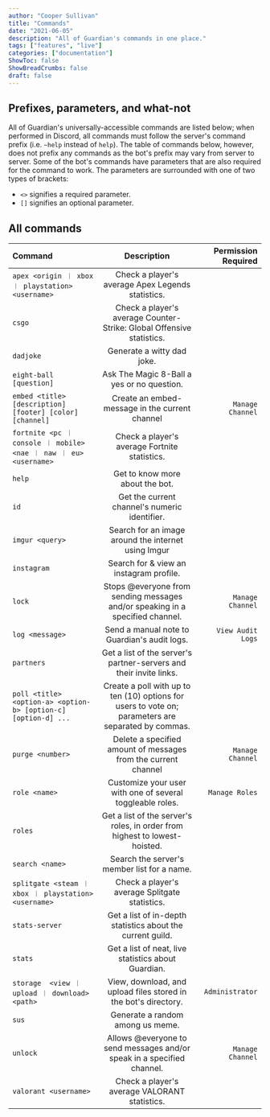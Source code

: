 ```yaml
---
author: "Cooper Sullivan"
title: "Commands"
date: "2021-06-05"
description: "All of Guardian's commands in one place."
tags: ["features", "live"]
categories: ["documentation"]
ShowToc: false
ShowBreadCrumbs: false
draft: false
---
```


## Prefixes, parameters, and what-not
All of Guardian's universally-accessible commands are listed below; when performed in Discord, all commands
must follow the server's command prefix (i.e. ``~help`` instead of ``help``). The table of commands below, however,
does not prefix any commands as the bot's prefix may vary from server to server. Some of the bot's commands have
parameters that are also required for the command to work. The parameters are surrounded with one of two types of brackets:
* ``<>`` signifies a required parameter.
* ``[]`` signifies an optional parameter.

## All commands
| Command | Description | Permission Required |
| :- | :-: | -: |
| ``apex <origin ︱ xbox ︱ playstation> <username>`` | Check a player's average Apex Legends statistics. ||
| ``csgo`` | Check a player's average Counter-Strike: Global Offensive statistics. ||
| ``dadjoke`` | Generate a witty dad joke. ||
| ``eight-ball [question] `` | Ask The Magic 8-Ball a yes or no question. ||
| ``embed <title> [description] [footer] [color] [channel]`` | Create an embed-message in the current channel | ``Manage Channel`` |
| ``fortnite <pc ︱ console ︱ mobile> <nae ︱ naw ︱ eu> <username>`` | Check a player's average Fortnite statistics. ||
| ``help`` | Get to know more about the bot. ||
| ``id`` | Get the current channel's numeric identifier. ||
| ``imgur <query>`` | Search for an image around the internet using Imgur ||
| ``instagram`` | Search for & view an instagram profile. ||
| ``lock`` | Stops @everyone from sending messages and/or speaking in a specified channel. | ``Manage Channel`` |
| ``log <message>`` | Send a manual note to Guardian's audit logs. | ``View Audit Logs`` |
| ``partners`` | Get a list of the server's partner-servers and their invite links. ||
| ``poll <title> <option-a> <option-b> [option-c] [option-d] ...`` | Create a poll with up to ten (10) options for users to vote on; parameters are separated by commas. ||
| ``purge <number>`` | Delete a specified amount of messages from the current channel | ``Manage Channel`` |
| ``role <name>`` | Customize your user with one of several toggleable roles. | ``Manage Roles`` |
| ``roles`` | Get a list of the server's roles, in order from highest to lowest-hoisted. ||
| ``search <name>`` | Search the server's member list for a name. ||
| ``splitgate <steam ︱ xbox ︱ playstation> <username>`` | Check a player's average Splitgate statistics. ||
| ``stats-server`` | Get a list of in-depth statistics about the current guild. ||
| ``stats`` | Get a list of neat, live statistics about Guardian. ||
| ``storage	 <view ︱ upload ︱ download> <path>`` | View, download, and upload files stored in the bot's directory. | ``Administrator`` |
| ``sus`` | Generate a random among us meme. ||
| ``unlock`` | Allows @everyone to send messages and/or speak in a specified channel. | ``Manage Channel`` |
| ``valorant <username>`` | Check a player's average VALORANT statistics. ||
